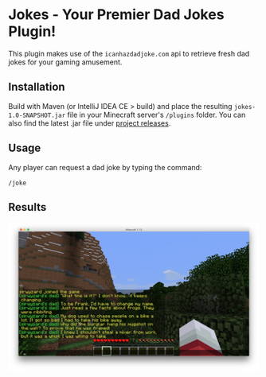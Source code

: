 # Jokes - Your Premier Dad Jokes Plugin!

This plugin makes use of the `icanhazdadjoke.com` api to retrieve fresh dad jokes for your gaming amusement.

## Installation

Build with Maven (or IntelliJ IDEA CE > build) and place the resulting `jokes-1.0-SNAPSHOT.jar` file in your Minecraft server's `/plugins` folder. You can also find the latest .jar file under [project releases](https://github.com/halfnibble/jokesmc/releases).

## Usage

Any player can request a dad joke by typing the command:

    /joke
    
## Results

![](SirWyzardJokes.png)
